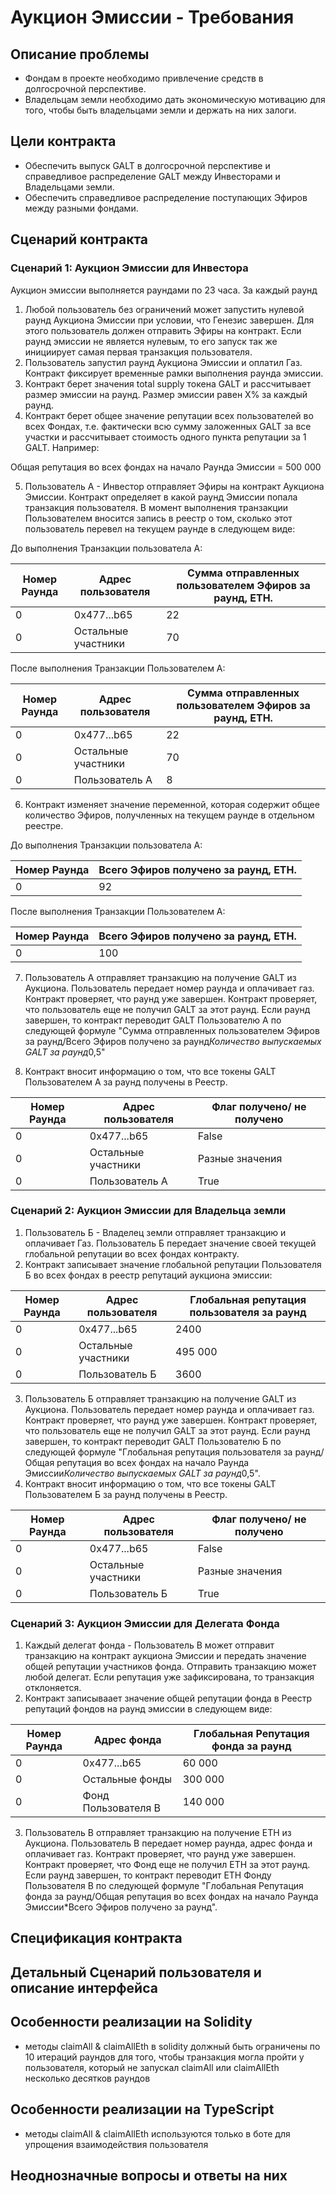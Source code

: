 # Аукцион Эмиссии - Требования

## Описание проблемы
- Фондам в проекте необходимо привлечение средств в долгосрочной перспективе.
- Владельцам земли необходимо дать экономическую мотивацию для того, чтобы быть владельцами земли и держать на них залоги.

## Цели контракта
- Обеспечить выпуск GALT в долгосрочной перспективе и справедливое распределение GALT между Инвесторами и Владельцами земли.
- Обеспечить справедливое распределение поступающих Эфиров между разными фондами.

## Сценарий контракта
### Сценарий 1: Аукцион Эмиссии для Инвестора
Аукцион эмиссии выполняется раундами по 23 часа. За каждый раунд
1. Любой пользователь без ограничений может запустить нулевой раунд Аукциона Эмиссии при условии, что Генезис завершен. Для этого пользователь должен отправить Эфиры на контракт. Если раунд эмиссии не является нулевым, то его запуск так же инициирует самая первая транзакция пользователя.
2. Пользователь запустил раунд Аукциона Эмиссии и оплатил Газ. Контракт фиксирует временные рамки выполнения раунда эмиссии.
3. Контракт берет значения total supply токена GALT и рассчитывает размер эмиссии на раунд. Размер эмиссии равен X% за каждый раунд.
4. Контракт берет общее значение репутации всех пользователей во всех Фондах, т.е. фактически всю сумму заложенных GALT за все участки и рассчитывает стоимость одного пункта репутации за 1 GALT.
Например:

Общая репутация во всех фондах на начало Раунда Эмиссии = 500 000

5. Пользователь А - Инвестор отправляет Эфиры на контракт Аукциона Эмиссии. Контракт определяет в какой раунд Эмиссии попала транзакция пользователя.
В момент выполнения транзакции Пользователем вносится запись в реестр о том, сколько этот пользователь перевел на текущем раунде в следующем виде:

До выполнения Транзакции пользователа А:

| Номер Раунда | Адрес пользователя | Сумма отправленных пользователем Эфиров за раунд, ETH. |
| ---------- | -------------- | --------------- |
| 0 | 0x477...b65 | 22 |
| 0 | Остальные участники | 70 |

После выполнения Транзакции Пользователем А:

| Номер Раунда | Адрес пользователя | Сумма отправленных пользователем Эфиров за раунд, ETH. |
| ---------- | -------------- | --------------- |
| 0 | 0x477...b65 | 22 |
| 0 | Остальные участники | 70 |
| 0 | Пользователь А | 8 |

6. Контракт изменяет значение переменной, которая содержит общее количество Эфиров, получленных на текущем раунде в отдельном реестре.

До выполнения Транзакции пользователа А:

| Номер Раунда | Всего Эфиров получено за раунд, ETH. |
| ---------- | -------------- |
| 0 | 92 |

После выполнения Транзакции Пользователем А:

| Номер Раунда | Всего Эфиров получено за раунд, ETH. |
| ---------- | -------------- |
| 0 | 100 |

7. Пользователь А отправляет транзакцию на получение GALT из Аукциона. Пользователь передает номер раунда и оплачивает газ. Контракт проверяет, что раунд уже завершен. Контракт проверяет, что пользователь еще не получил GALT за этот раунд.
Если раунд завершен, то контракт переводит GALT Пользователю А по следующей формуле "Сумма отправленных пользователем Эфиров за раунд/Всего Эфиров получено за раунд*Количество выпускаемых GALT за раунд*0,5"

8. Контракт вносит информацию о том, что все токены GALT Пользователем А за раунд получены в Реестр.

| Номер Раунда | Адрес пользователя | Флаг получено/ не получено |
| ---------- | -------------- | --------------- |
| 0 | 0x477...b65 | False |
| 0 | Остальные участники | Разные значения |
| 0 | Пользователь А | True |

### Сценарий 2: Аукцион Эмиссии для Владельца земли
1. Пользователь Б - Владелец земли отправляет транзакцию и оплачивает Газ. Пользователь Б передает значение своей текущей глобальной репутации во всех фондах контракту.
2. Контракт записывает значение глобальной репутации Пользователя Б во всех фондах в реестр репутаций аукциона эмиссии:

| Номер Раунда | Адрес пользователя | Глобальная репутация пользователя за раунд |
| ---------- | -------------- | --------------- |
| 0 | 0x477...b65 | 2400 |
| 0 | Остальные участники | 495 000 |
| 0 | Пользователь Б | 3600 |

3. Пользователь Б отправляет транзакцию на получение GALT из Аукциона. Пользователь передает номер раунда и оплачивает газ. Контракт проверяет, что раунд уже завершен. Контракт проверяет, что пользователь еще не получил GALT за этот раунд. Если раунд завершен, то контракт переводит GALT Пользователю Б по следующей формуле "Глобальная репутация пользователя за раунд/Общая репутация во всех фондах на начало Раунда Эмиссии*Количество выпускаемых GALT за раунд*0,5".
4. Контракт вносит информацию о том, что все токены GALT Пользователем Б за раунд получены в Реестр.

| Номер Раунда | Адрес пользователя | Флаг получено/ не получено |
| ---------- | -------------- | --------------- |
| 0 | 0x477...b65 | False |
| 0 | Остальные участники | Разные значения |
| 0 | Пользователь Б | True |

### Сценарий 3: Аукцион Эмиссии для Делегата Фонда
1. Каждый делегат фонда - Пользователь В может отправит транзакцию на контракт аукциона Эмиссии и передать значение общей репутации участников фонда. Отправить транзакцию может любой делегат. Если репутация уже зафиксирована, то транзакция отклоняется.
2. Контракт записываает  значение общей репутации фонда в Реестр репутаций фондов на раунд эмиссии в следующем виде:

| Номер Раунда | Адрес фонда | Глобальная Репутация фонда за раунд |
| ---------- | -------------- | --------------- |
| 0 | 0x477...b65 | 60 000 |
| 0 | Остальные фонды | 300 000 |
| 0 | Фонд Пользователя В | 140 000 |

3. Пользователь В отправляет транзакцию на получение ETH из Аукциона. Пользователь В передает номер раунда, адрес фонда и оплачивает газ. Контракт проверяет, что раунд уже завершен. Контракт проверяет, что Фонд еще не получил ETH за этот раунд. Если раунд завершен, то контракт переводит ETH Фонду Пользователя В по следующей формуле "Глобальная Репутация фонда за раунд/Общая репутация во всех фондах на начало Раунда Эмиссии*Всего Эфиров получено за раунд".


## Спецификация контракта

## Детальный Сценарий пользователя и описание интерфейса

## Особенности реализации на Solidity
- методы claimAll & claimAllEth в solidity должный быть ограничены по 10 итераций раундов для того, чтобы транзакция могла пройти у пользователя, который не запускал claimAll или claimAllEth несколько десятков раундов

## Особенности реализации на TypeScript
- методы claimAll & claimAllEth используются только в боте для упрощения взаимодействия пользователя

## Неоднозначные вопросы и ответы на них
